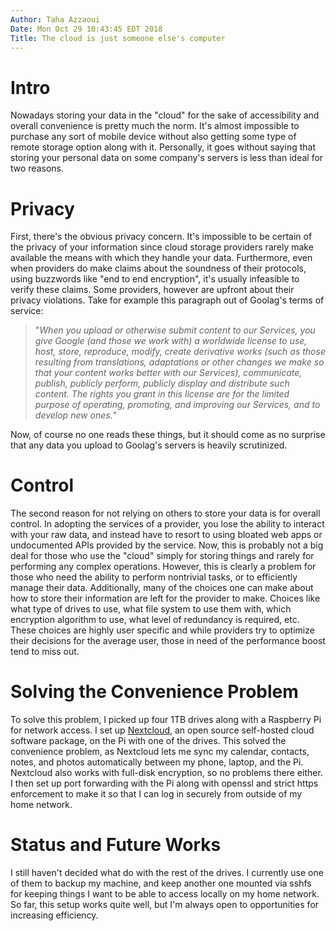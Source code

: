 ```yaml
---
Author: Taha Azzaoui
Date: Mon Oct 29 10:43:45 EDT 2018
Title: The cloud is just someone else's computer
---
```


# Intro 
Nowadays storing your data in the "cloud" for the sake of accessibility and
overall convenience is pretty much the norm. It's almost impossible to purchase
any sort of mobile device without also getting some type of remote storage
option along with it. Personally, it goes without saying that storing your
personal data on some company's servers is less than ideal for two reasons. 

# Privacy
First, there's the obvious privacy concern. It's impossible to be certain of
the privacy of your information since cloud storage providers rarely make
available the means with which they handle your data. Furthermore, even when
providers do make claims about the soundness of their protocols, using
buzzwords like "end to end encryption", it's usually infeasible to verify
these claims. Some providers, however are upfront about their privacy violations.
Take for example this paragraph out of Goolag's terms of service:

> "*When you upload or otherwise submit content to our Services, you give Google
> (and those we work with) a worldwide license to use, host, store, reproduce,
> modify, create derivative works (such as those resulting from translations,
> adaptations or other changes we make so that your content works better with our
> Services), communicate, publish, publicly perform, publicly display and
> distribute such content. The rights you grant in this license are for the
> limited purpose of operating, promoting, and improving our Services, and to
> develop new ones.*"

Now, of course no one reads these things, but it should come as no surprise that
any data you upload to Goolag's servers is heavily scrutinized.

# Control
The second reason for not relying on others to store your data is for overall
control. In adopting the services of a provider, you lose the ability to
interact with your raw data, and instead have to resort to using bloated web
apps or undocumented APIs provided by the service. Now, this is probably not a big deal for
those who use the "cloud" simply for storing things and rarely for performing any
complex operations. However, this is clearly a problem for those who need the ability to perform
nontrivial tasks, or to efficiently manage their data. Additionally, many of the
choices one can make about how to store their information are left for the
provider to make. Choices like what type of drives to use, what file system to
use them with, which encryption algorithm to use, what level of redundancy is
required, etc. These choices are highly user specific and while providers try to
optimize their decisions for the average user, those in need of the performance boost tend
to miss out.

# Solving the Convenience Problem
To solve this problem, I picked up four 1TB drives along with a Raspberry Pi for network access. 
I set up [Nextcloud](https://nextcloud.com), an open source self-hosted cloud software package, 
on the Pi with one of the drives. This solved the convenience problem, as Nextcloud lets me 
sync my calendar, contacts, notes, and photos automatically between my phone, laptop, and the Pi.
Nextcloud also works with full-disk encryption, so no problems there either. I
then set up port forwarding with the Pi along with openssl and strict https enforcement to make it
so that I can log in securely from outside of my home network.

# Status and Future Works
I still haven't decided what do with the rest of the drives. I currently use one of
them to backup my machine, and keep another one mounted via sshfs for keeping things 
I want to be able to access locally on my home network. So far, this setup works 
quite well, but I'm always open to opportunities for increasing efficiency.
